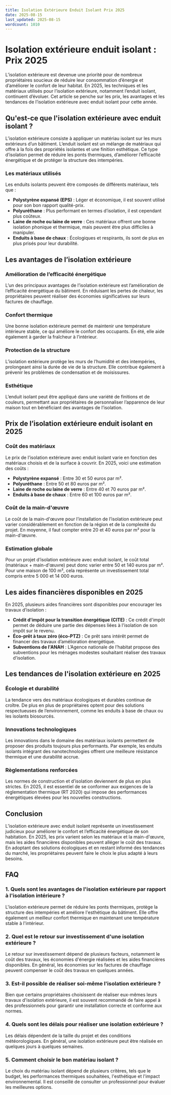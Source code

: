 ```yaml
---
title: Isolation Extérieure Enduit Isolant Prix 2025
date: 2025-08-15
last_updated: 2025-08-15
wordcount: 1010
---
```


# Isolation extérieure enduit isolant : Prix 2025

L’isolation extérieure est devenue une priorité pour de nombreux propriétaires soucieux de réduire leur consommation d’énergie et d’améliorer le confort de leur habitat. En 2025, les techniques et les matériaux utilisés pour l’isolation extérieure, notamment l’enduit isolant, continuent d’évoluer. Cet article se penche sur les prix, les avantages et les tendances de l’isolation extérieure avec enduit isolant pour cette année.

## Qu'est-ce que l'isolation extérieure avec enduit isolant ?

L’isolation extérieure consiste à appliquer un matériau isolant sur les murs extérieurs d’un bâtiment. L’enduit isolant est un mélange de matériaux qui offre à la fois des propriétés isolantes et une finition esthétique. Ce type d’isolation permet de réduire les ponts thermiques, d’améliorer l’efficacité énergétique et de protéger la structure des intempéries.

### Les matériaux utilisés

Les enduits isolants peuvent être composés de différents matériaux, tels que :

- **Polystyrène expansé (EPS)** : Léger et économique, il est souvent utilisé pour son bon rapport qualité-prix.
- **Polyuréthane** : Plus performant en termes d’isolation, il est cependant plus coûteux.
- **Laine de roche ou laine de verre** : Ces matériaux offrent une bonne isolation phonique et thermique, mais peuvent être plus difficiles à manipuler.
- **Enduits à base de chaux** : Écologiques et respirants, ils sont de plus en plus prisés pour leur durabilité.

## Les avantages de l’isolation extérieure

### Amélioration de l’efficacité énergétique

L’un des principaux avantages de l’isolation extérieure est l’amélioration de l’efficacité énergétique du bâtiment. En réduisant les pertes de chaleur, les propriétaires peuvent réaliser des économies significatives sur leurs factures de chauffage.

### Confort thermique

Une bonne isolation extérieure permet de maintenir une température intérieure stable, ce qui améliore le confort des occupants. En été, elle aide également à garder la fraîcheur à l’intérieur.

### Protection de la structure

L’isolation extérieure protège les murs de l’humidité et des intempéries, prolongeant ainsi la durée de vie de la structure. Elle contribue également à prévenir les problèmes de condensation et de moisissures.

### Esthétique

L’enduit isolant peut être appliqué dans une variété de finitions et de couleurs, permettant aux propriétaires de personnaliser l’apparence de leur maison tout en bénéficiant des avantages de l’isolation.

## Prix de l’isolation extérieure enduit isolant en 2025

### Coût des matériaux

Le prix de l’isolation extérieure avec enduit isolant varie en fonction des matériaux choisis et de la surface à couvrir. En 2025, voici une estimation des coûts :

- **Polystyrène expansé** : Entre 30 et 50 euros par m².
- **Polyuréthane** : Entre 50 et 80 euros par m².
- **Laine de roche ou laine de verre** : Entre 40 et 70 euros par m².
- **Enduits à base de chaux** : Entre 60 et 100 euros par m².

### Coût de la main-d'œuvre

Le coût de la main-d'œuvre pour l’installation de l’isolation extérieure peut varier considérablement en fonction de la région et de la complexité du projet. En moyenne, il faut compter entre 20 et 40 euros par m² pour la main-d'œuvre.

### Estimation globale

Pour un projet d’isolation extérieure avec enduit isolant, le coût total (matériaux + main-d'œuvre) peut donc varier entre 50 et 140 euros par m². Pour une maison de 100 m², cela représente un investissement total compris entre 5 000 et 14 000 euros.

## Les aides financières disponibles en 2025

En 2025, plusieurs aides financières sont disponibles pour encourager les travaux d’isolation :

- **Crédit d'impôt pour la transition énergétique (CITE)** : Ce crédit d'impôt permet de déduire une partie des dépenses liées à l'isolation de son impôt sur le revenu.
- **Éco-prêt à taux zéro (éco-PTZ)** : Ce prêt sans intérêt permet de financer des travaux d’amélioration énergétique.
- **Subventions de l'ANAH** : L’Agence nationale de l’habitat propose des subventions pour les ménages modestes souhaitant réaliser des travaux d’isolation.

## Les tendances de l'isolation extérieure en 2025

### Écologie et durabilité

La tendance vers des matériaux écologiques et durables continue de croître. De plus en plus de propriétaires optent pour des solutions respectueuses de l’environnement, comme les enduits à base de chaux ou les isolants biosourcés.

### Innovations technologiques

Les innovations dans le domaine des matériaux isolants permettent de proposer des produits toujours plus performants. Par exemple, les enduits isolants intégrant des nanotechnologies offrent une meilleure résistance thermique et une durabilité accrue.

### Règlementations renforcées

Les normes de construction et d’isolation deviennent de plus en plus strictes. En 2025, il est essentiel de se conformer aux exigences de la réglementation thermique (RT 2020) qui impose des performances énergétiques élevées pour les nouvelles constructions.

## Conclusion

L’isolation extérieure avec enduit isolant représente un investissement judicieux pour améliorer le confort et l’efficacité énergétique de son habitation. En 2025, les prix varient selon les matériaux et la main-d'œuvre, mais les aides financières disponibles peuvent alléger le coût des travaux. En adoptant des solutions écologiques et en restant informé des tendances du marché, les propriétaires peuvent faire le choix le plus adapté à leurs besoins.

## FAQ

### 1. Quels sont les avantages de l'isolation extérieure par rapport à l'isolation intérieure ?

L'isolation extérieure permet de réduire les ponts thermiques, protège la structure des intempéries et améliore l'esthétique du bâtiment. Elle offre également un meilleur confort thermique en maintenant une température stable à l'intérieur.

### 2. Quel est le retour sur investissement d'une isolation extérieure ?

Le retour sur investissement dépend de plusieurs facteurs, notamment le coût des travaux, les économies d'énergie réalisées et les aides financières disponibles. En général, les économies sur les factures de chauffage peuvent compenser le coût des travaux en quelques années.

### 3. Est-il possible de réaliser soi-même l'isolation extérieure ?

Bien que certains propriétaires choisissent de réaliser eux-mêmes leurs travaux d'isolation extérieure, il est souvent recommandé de faire appel à des professionnels pour garantir une installation correcte et conforme aux normes.

### 4. Quels sont les délais pour réaliser une isolation extérieure ?

Les délais dépendent de la taille du projet et des conditions météorologiques. En général, une isolation extérieure peut être réalisée en quelques jours à quelques semaines.

### 5. Comment choisir le bon matériau isolant ?

Le choix du matériau isolant dépend de plusieurs critères, tels que le budget, les performances thermiques souhaitées, l'esthétique et l'impact environnemental. Il est conseillé de consulter un professionnel pour évaluer les meilleures options.